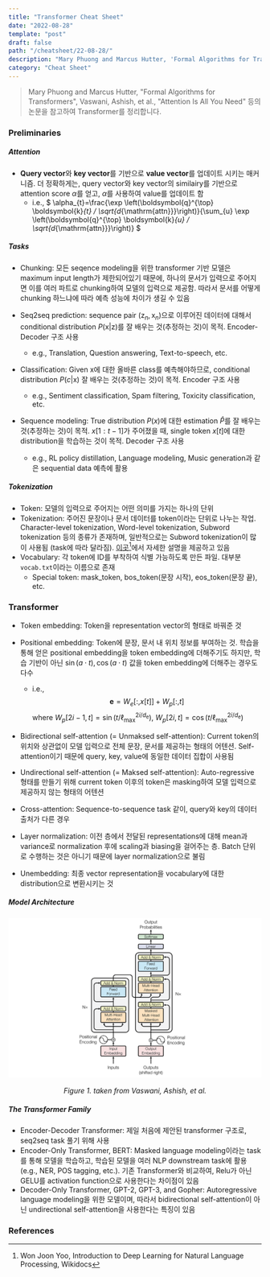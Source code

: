 ```yaml
---
title: "Transformer Cheat Sheet"
date: "2022-08-28"
template: "post"
draft: false
path: "/cheatsheet/22-08-28/"
description: "Mary Phuong and Marcus Hutter, 'Formal Algorithms for Transformers',  Vaswani, Ashish, et al., 'Attention Is All You Need' 등의 논문을 참고하여 Transformer를 정리합니다. Attention은 query vector와 key vector를 기반으로 value vector를 업데이트 시키는 매커니즘입니다..."
category: "Cheat Sheet"
---
```


> Mary Phuong and Marcus Hutter, "Formal Algorithms for Transformers",  Vaswani, Ashish, et al., "Attention Is All You Need" 등의 논문을 참고하여 Transformer를 정리합니다.

### Preliminaries

##### Attention

- **Query vector**와 **key vector**를 기반으로 **value vector**를 업데이트 시키는 매커니즘. 더 정확하게는, query vector와 key vector의 similairy를 기반으로 attention score $\alpha$를 얻고, $\alpha$를 사용하여 value를 업데이트 함
  - i.e., $
    \alpha_{t}=\frac{\exp \left(\boldsymbol{q}^{\top} \boldsymbol{k}_{t} / \sqrt{d_{\mathrm{attn}}}\right)}{\sum_{u} \exp \left(\boldsymbol{q}^{\top} \boldsymbol{k}_{u} / \sqrt{d_{\mathrm{attn}}}\right)}
    $


##### Tasks

- Chunking: 모든 seqence modeling을 위한 transformer 기반 모델은 maximum input length가 제한되어있기 때문에, 하나의 문서가 입력으로 주어지면 이를 여러 파트로 chunking하여 모델의 입력으로 제공함. 따라서 문서를 어떻게 chunking 하느냐에 따라 예측 성능에 차이가 생길 수 있음
- Seq2seq prediction: sequence pair $(\mathrm z_n, \mathrm x_n)$으로 이루어진 데이터에 대해서 conditional distribution $P(\mathrm x| \mathrm z)$를 잘 배우는 것(추정하는 것)이 목적. Encoder-Decoder 구조 사용
  - e.g., Translation, Question answering, Text-to-speech, etc. 

- Classification: Given $\mathrm x$에 대한 올바른 class를 예측해야하므로, conditional distribution $P(c|\mathrm x)$ 잘 배우는 것(추정하는 것)이 목적. Encoder 구조 사용
  - e.g., Sentiment classification, Spam filtering, Toxicity classification, etc.
- Sequence modeling: True distribution $P(x)$에 대한 estimation $\hat{P}$를 잘 배우는 것(추정하는 것)이 목적. $x[1:t-1]$가 주어졌을 때, single token $x[t]$에 대한 distribution을 학습하는 것이 목적. Decoder 구조 사용
  - e.g., RL policy distillation, Language modeling, Music generation과 같은 sequential data 예측에 활용

##### Tokenization

- Token: 모델의 입력으로 주어지는 어떤 의미를 가지는 하나의 단위
- Tokenization: 주어진 문장이나 문서 데이터를 token이라는 단위로 나누는 작업. Character-level tokenization, Word-level tokenization, Subword tokenization 등의 종류가 존재하며, 일반적으로는 Subword tokenization이 많이 사용됨 (task에 따라 달라짐). [이곳](https://wikidocs.net/86649)[^3]에서 자세한 설명을 제공하고 있음
- Vocabulary: 각 token에 ID를 부착하여 식별 가능하도록 만든 파일. 대부분 `vocab.txt`이라는 이름으로 존재
  - Special token: mask_token, bos_token(문장 시작), eos_token(문장 끝), etc.


### Transformer

- Token embedding: Token을 representation vector의 형태로 바꿔준 것
- Positional embedding: Token에 문장, 문서 내 위치 정보를 부여하는 것. 학습을 통해 얻은 positional embedding을 token embedding에 더해주기도 하지만, 학습 기반이 아닌 $\sin(a \cdot t), \cos(a \cdot t)$ 값을 token embedding에 더해주는 경우도 다수
  - i.e., $$\boldsymbol{e}=W_{e}[:, x[t]]+W_{p}[:, t]$$  where $W_{p}[2 i-1, t] =\sin \left(t / \ell_{\max }^{2 i / d_{\mathrm{e}}}\right) 
    , \ W_{p}[2 i, t] =\cos \left(t / \ell_{\max }^{2 i / d_{\mathrm{e}}}\right)$

- Bidirectional self-attention (= Unmaksed self-attention): Current token의 위치와 상관없이 모델 입력으로 전체 문장, 문서를 제공하는 형태의 어텐션. Self-attention이기 때문에 query, key, value에 동일한 데이터 집합이 사용됨
- Undirectional self-attention (= Maksed self-attention): Auto-regressive 형태를 만들기 위해 current token 이후의 token은 masking하여 모델 입력으로 제공하지 않는 형태의 어텐션
- Cross-attention: Sequence-to-sequence task 같이, query와 key의 데이터 출처가 다른 경우
- Layer normalization: 이전 층에서 전달된 representations에 대해 mean과 variance로 normalization 후에 scaling과 biasing을 걸어주는 층. Batch 단위로 수행하는 것은 아니기 때문에 layer normalization으로 불림
- Unembedding: 최종 vector representation을 vocabulary에 대한 distribution으로 변환시키는 것

##### Model Architecture

<center><img src="../img/Transformer1.png"><p><i>Figure 1. taken from Vaswani, Ashish, et al.</i></p></center>

##### The Transformer Family

- Encoder-Decoder Transformer: 제일 처음에 제안된 transformer 구조로, seq2seq task 풀기 위해 사용
- Encoder-Only Transformer, BERT: Masked language modeling이라는 task를 통해 모델을 학습하고, 학습된 모델을 여러 NLP downstream task에 활용 (e.g., NER, POS tagging, etc.). 기존 Transformer와 비교하여, Relu가 아닌 GELU를 activation function으로 사용한다는 차이점이 있음
- Decoder-Only Transformer, GPT-2, GPT-3, and Gopher: Autoregressive language modeling을 위한 모델이며, 따라서 bidirectional self-attention이 아닌 undirectional self-attention을 사용한다는 특징이 있음

### References

[^ 1 ]:[Phuong, Mary, and Marcus Hutter. "Formal Algorithms for Transformers." *arXiv preprint arXiv:2207.09238* (2022).](https://arxiv.org/abs/2207.09238)
[^ 2 ]:[Vaswani, Ashish, et al. "Attention is all you need." *Advances in neural information processing systems* 30 (2017).](https://proceedings.neurips.cc/paper/2017/hash/3f5ee243547dee91fbd053c1c4a845aa-Abstract.html)
[^ 3 ]:Won Joon Yoo, Introduction to Deep Learning for Natural Language Processing, Wikidocs
